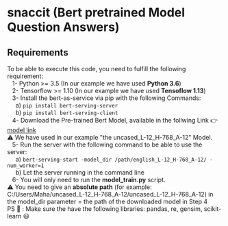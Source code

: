 # snaccit (Bert pretrained Model Question Answers)
## Requirements
To be able to execute this code, you need to fulfill the following requirement:  
&nbsp;&nbsp; 1- Python >= 3.5 (In our example we have used **Python 3.6**)  
&nbsp;&nbsp; 2- Tensorflow >= 1.10 (In our example we have used **Tensoflow 1.13**)  
&nbsp;&nbsp; 3- Install the bert-as-service via pip with the following Commands:  
&nbsp;&nbsp;&nbsp;&nbsp; a) `pip install bert-serving-server`   
&nbsp;&nbsp;&nbsp;&nbsp; b) `pip install bert-serving-client`    
&nbsp;&nbsp; 4- Download the Pre-trained Bert Model, available in the follwing Link :point_right: [model link](https://bert-as-service.readthedocs.io/en/latest/section/get-start.html)     
:warning: We have used in our example "the uncased_L-12_H-768_A-12" Model.  
&nbsp;&nbsp; 5- Run the server with the following command to be able to use the server:    
&nbsp;&nbsp;&nbsp;&nbsp; a) `bert-serving-start -model_dir /path/english_L-12_H-768_A-12/ -num_worker=1`   
&nbsp;&nbsp;&nbsp;&nbsp; b) Let the server running in the command line    
&nbsp;&nbsp; 6- You will only need to run the **model_train.py** script.  
:warning: You need to give an **absolute path** (for example: C:/Users/Maha/uncased_L-12_H-768_A-12/uncased_L-12_H-768_A-12) in the model_dir parameter = the path of the downloaded model in Step 4    
PS :star2: : Make sure the have the following libraries: pandas, re, gensim, scikit-learn :smiley:    
